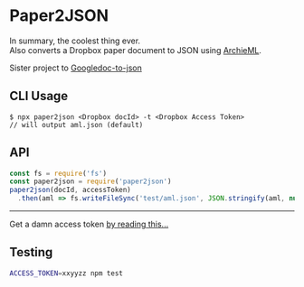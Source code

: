 # Paper2JSON  
 In summary, the coolest thing ever.  
 Also converts a Dropbox paper document to JSON using [ArchieML](http://archieml.org/).

Sister project to [Googledoc-to-json](https://github.com/bradoyler/googledoc-to-json)

## CLI Usage  
```
$ npx paper2json <Dropbox docId> -t <Dropbox Access Token>
// will output aml.json (default)
```

## API
```javascript
const fs = require('fs')
const paper2json = require('paper2json')
paper2json(docId, accessToken)
  .then(aml => fs.writeFileSync('test/aml.json', JSON.stringify(aml, null, '\t')))

```

---
Get a damn access token  [by reading this...](https://blogs.dropbox.com/developers/2014/05/generate-an-access-token-for-your-own-account/)


## Testing
```sh
ACCESS_TOKEN=xxyyzz npm test
```

